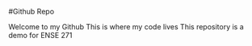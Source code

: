 #Github Repo

Welcome to my Github
This is where my code lives
This repository is a demo for ENSE 271
